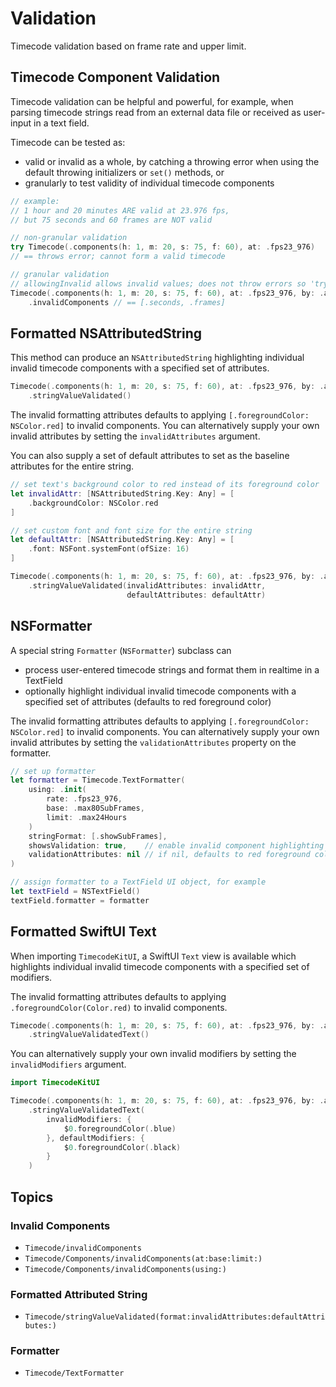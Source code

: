 # Validation

Timecode validation based on frame rate and upper limit.

## Timecode Component Validation

Timecode validation can be helpful and powerful, for example, when parsing timecode strings read from an external data file or received as user-input in a text field.

Timecode can be tested as:

- valid or invalid as a whole, by catching a throwing error when using the default throwing initializers or `set()` methods, or
- granularly to test validity of individual timecode components

```swift
// example:
// 1 hour and 20 minutes ARE valid at 23.976 fps,
// but 75 seconds and 60 frames are NOT valid

// non-granular validation
try Timecode(.components(h: 1, m: 20, s: 75, f: 60), at: .fps23_976)
// == throws error; cannot form a valid timecode

// granular validation
// allowingInvalid allows invalid values; does not throw errors so 'try' is not needed
Timecode(.components(h: 1, m: 20, s: 75, f: 60), at: .fps23_976, by: .allowingInvalid)
    .invalidComponents // == [.seconds, .frames]
```

## Formatted NSAttributedString

This method can produce an `NSAttributedString` highlighting individual invalid timecode components with a specified set of attributes.

```swift
Timecode(.components(h: 1, m: 20, s: 75, f: 60), at: .fps23_976, by: .allowingInvalid)
    .stringValueValidated()
```

The invalid formatting attributes defaults to applying `[.foregroundColor: NSColor.red]` to invalid components. You can alternatively supply your own invalid attributes by setting the `invalidAttributes` argument.

You can also supply a set of default attributes to set as the baseline attributes for the entire string.

```swift
// set text's background color to red instead of its foreground color
let invalidAttr: [NSAttributedString.Key: Any] = [
    .backgroundColor: NSColor.red
]

// set custom font and font size for the entire string
let defaultAttr: [NSAttributedString.Key: Any] = [
    .font: NSFont.systemFont(ofSize: 16)
]

Timecode(.components(h: 1, m: 20, s: 75, f: 60), at: .fps23_976, by: .allowingInvalid)
    .stringValueValidated(invalidAttributes: invalidAttr,
                          defaultAttributes: defaultAttr)
```

## NSFormatter

A special string `Formatter` (`NSFormatter`) subclass can

- process user-entered timecode strings and format them in realtime in a TextField
- optionally highlight individual invalid timecode components with a specified set of attributes (defaults to red foreground color)

The invalid formatting attributes defaults to applying `[.foregroundColor: NSColor.red]` to invalid components. You can alternatively supply your own invalid attributes by setting the `validationAttributes` property on the formatter.

```swift
// set up formatter
let formatter = Timecode.TextFormatter(
    using: .init(
        rate: .fps23_976,
        base: .max80SubFrames,
        limit: .max24Hours
    )
    stringFormat: [.showSubFrames],
    showsValidation: true,    // enable invalid component highlighting
    validationAttributes: nil // if nil, defaults to red foreground color
)

// assign formatter to a TextField UI object, for example
let textField = NSTextField()
textField.formatter = formatter
```

## Formatted SwiftUI Text

When importing `TimecodeKitUI`, a SwiftUI `Text` view is available which highlights individual invalid timecode components with a specified set of modifiers.

The invalid formatting attributes defaults to applying `.foregroundColor(Color.red)` to invalid components.

```swift
Timecode(.components(h: 1, m: 20, s: 75, f: 60), at: .fps23_976, by: .allowingInvalid)
    .stringValueValidatedText()
```

You can alternatively supply your own invalid modifiers by setting the `invalidModifiers` argument.

```swift
import TimecodeKitUI

Timecode(.components(h: 1, m: 20, s: 75, f: 60), at: .fps23_976, by: .allowingInvalid)
    .stringValueValidatedText(
        invalidModifiers: {
            $0.foregroundColor(.blue)
        }, defaultModifiers: {
            $0.foregroundColor(.black)
        }
    )
```

## Topics

### Invalid Components

- ``Timecode/invalidComponents``
- ``Timecode/Components/invalidComponents(at:base:limit:)``
- ``Timecode/Components/invalidComponents(using:)``

### Formatted Attributed String

- ``Timecode/stringValueValidated(format:invalidAttributes:defaultAttributes:)``

### Formatter

- ``Timecode/TextFormatter``
